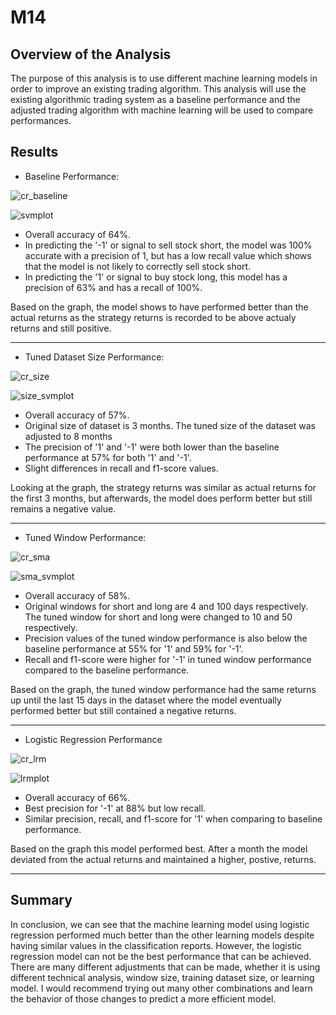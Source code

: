# M14

## Overview of the Analysis

The purpose of this analysis is to use different machine learning models in order to improve an existing trading algorithm. This analysis will use the existing algorithmic trading system as a baseline performance and the adjusted trading algorithm with machine learning will be used to compare performances.


## Results

* Baseline Performance:

![cr_baseline](https://user-images.githubusercontent.com/61864923/199658229-f476c192-2f91-4688-bff8-e2e73cd512ab.png)

![svmplot](https://user-images.githubusercontent.com/61864923/199658236-c24455ec-4e68-4c29-96b0-585cfa682d9a.png)

  * Overall accuracy of 64%.
  * In predicting the '-1' or signal to sell stock short, the model was 100% accurate with a precision of 1, but has a low recall value which shows that the model is not likely to correctly sell stock short.
  * In predicting the '1' or signal to buy stock long, this model has a precision of 63% and has a recall of 100%.

Based on the graph, the model shows to have performed better than the actual returns as the strategy returns is recorded to be above actualy returns and still positive.

___

* Tuned Dataset Size Performance:

![cr_size](https://user-images.githubusercontent.com/61864923/199658301-84ec587f-5fd6-497c-9d91-f4e2ad8feab3.png)

![size_svmplot](https://user-images.githubusercontent.com/61864923/199658308-f536297d-c580-4ccf-b325-2406ab85ecbf.png)

  * Overall accuracy of 57%.
  * Original size of dataset is 3 months. The tuned size of the dataset was adjusted to 8 months
  * The precision of '1' and '-1' were both lower than the baseline performance at 57% for both '1' and '-1'.
  * Slight differences in recall and f1-score values.
 
Looking at the graph, the strategy returns was similar as actual returns for the first 3 months, but afterwards, the model does perform better but still remains a negative value.

___

* Tuned Window Performance:

![cr_sma](https://user-images.githubusercontent.com/61864923/199658328-1e29deb1-f618-46a7-a339-5f02ec0e1351.png)

![sma_svmplot](https://user-images.githubusercontent.com/61864923/199658333-2a09ff49-c776-4fa6-9c76-b7f6f7baf33c.png)

  * Overall accuracy of 58%.
  * Original windows for short and long are 4 and 100 days respectively. The tuned window for short and long were changed to 10 and 50 respectively.
  * Precision values of the tuned window performance is also below the baseline performance at 55% for '1' and 59% for '-1'.
  * Recall and f1-score were higher for '-1' in tuned window performance compared to the baseline performance.
 
Based on the graph, the tuned window performance had the same returns up until the last 15 days in the dataset where the model eventually performed better but still contained a negative returns.

___

* Logistic Regression Performance
    
![cr_lrm](https://user-images.githubusercontent.com/61864923/199658348-81c88192-516b-4bb5-8d09-67f61a960928.png)
    
![lrmplot](https://user-images.githubusercontent.com/61864923/199658365-a0002872-9100-456d-b65d-c9009ffcde8c.png)
  
  * Overall accuracy of 66%.  
  * Best precision for '-1' at 88% but low recall.
  * Similar precision, recall, and f1-score for '1' when comparing to baseline performance.

Based on the graph this model performed best. After a month the model deviated from the actual returns and maintained a higher, postive, returns.

___

## Summary

In conclusion, we can see that the machine learning model using logistic regression performed much better than the other learning models despite having similar values in the classification reports. However, the logistic regression model can not be the best performance that can be achieved. There are many different adjustments that can be made, whether it is using different technical analysis, window size, training dataset size, or learning model. I would recommend trying out many other combinations and learn the behavior of those changes to predict a more efficient model.

